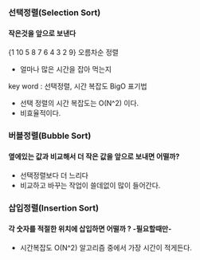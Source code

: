### 선택정렬(Selection Sort)
#### 작은것을 앞으로 보낸다
{1 10 5 8 7 6 4 3 2 9} 오름차순 정렬

- 얼마나 많은 시간을 잡아 먹는지

key word : 선택정렬, 시간 복잡도 BigO 표기법

- 선택 정렬의 시간 복잡도는 O(N^2) 이다.
- 비효율적이다.


### 버블정렬(Bubble Sort)
#### 옆에있는 값과 비교해서 더 작은 값을 앞으로 보내면 어떨까?
- 선택정렬보다 더 느리다
- 비교하고 바꾸는 작업이 쓸데없이 많이 들어간다.

### 삽입정렬(Insertion Sort)
#### 각 숫자를 적절한 위치에 삽입하면 어떨까 ? -필요할때만-
- 시간복잡도 O(N^2) 알고리즘 중에서 가장 시간이 적게든다.
